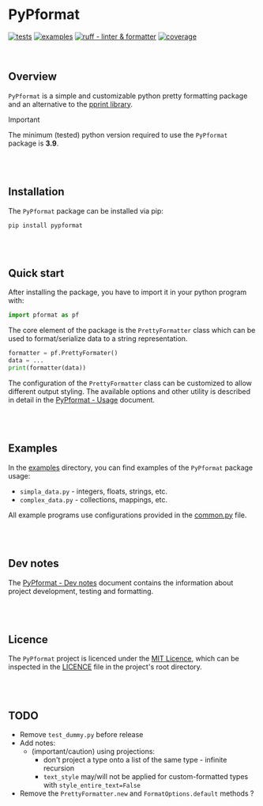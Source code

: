 # PyPformat

[![tests](https://github.com/SpectraL519/pypformat/actions/workflows/tests.yaml/badge.svg)](https://github.com/SpectraL519/pypformat/actions/workflows/tests)
[![examples](https://github.com/SpectraL519/pypformat/actions/workflows/examples.yaml/badge.svg)](https://github.com/SpectraL519/pypformat/actions/workflows/examples)
[![ruff - linter & formatter](https://github.com/SpectraL519/pypformat/actions/workflows/ruff.yaml/badge.svg)](https://github.com/SpectraL519/pypformat/actions/workflows/ruff)
[![coverage](https://img.shields.io/endpoint?url=https://gist.githubusercontent.com/SpectraL519/60ba7283e412ea91cd2db2b3b649003d/raw/pypf_covbadge.json)]()

<br />

## Overview

`PyPformat` is a simple and customizable python pretty formatting package and an alternative to the [pprint library](https://docs.python.org/3/library/pprint.html).

> [!IMPORTANT]
> The minimum (tested) python version required to use the `PyPformat` package is **3.9**.

<br />
<br />

## Installation

The `PyPformat` package can be installed via pip:

```shell
pip install pypformat
```

<br />
<br />

## Quick start

After installing the package, you have to import it in your python program with:

```python
import pformat as pf
```

The core element of the package is the `PrettyFormatter` class which can be used to format/serialize data to a string representation.

```python
formatter = pf.PrettyFormater()
data = ...
print(formatter(data))
```

The configuration of the `PrettyFormatter` class can be customized to allow different output styling. The available options and other utility is described in detail in the [PyPformat - Usage](/docs/usage.md) document.

<br />
<br />

## Examples

In the [examples](/examples/) directory, you can find examples of the `PyPformat` package usage:

- `simpla_data.py` - integers, floats, strings, etc.
- `complex_data.py` - collections, mappings, etc.

All example programs use configurations provided in the [common.py](/examples/common.py) file.

<br />
<br />

## Dev notes

The [PyPformat - Dev notes](/docs/dev_notes.md) document contains the information about project development, testing and formatting.

<br />
<br />

## Licence

The `PyPformat` project is licenced under the [MIT Licence](https://opensource.org/license/mit/), which can be inspected in the [LICENCE](/LICENSE) file in the project's root directory.

<br />
<br />

## TODO

- Remove `test_dummy.py` before release
- Add notes:
  - (important/caution) using projections:
    - don't project a type onto a list of the same type - infinite recursion
    - `text_style` may/will not be applied for custom-formatted types with `style_entire_text=False`
- Remove the `PrettyFormatter.new` and `FormatOptions.default` methods ?
